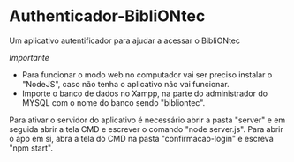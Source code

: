 # Authenticador-BibliONtec
Um aplicativo autentificador para ajudar a acessar o BibliONtec

 *Importante* 
 -  Para funcionar o modo web no computador vai ser preciso instalar o "NodeJS", caso não tenha o aplicativo não vai funcionar.
 -  Importe o banco de dados no Xampp, na parte do administrador do MYSQL com o nome do banco sendo "bibliontec".

 Para ativar o servidor do aplicativo é necessário abrir a pasta "server" e em seguida abrir a tela CMD e escrever o comando "node server.js". Para abrir o app em si, abra a tela do CMD na pasta "confirmacao-login" e escreva "npm start".
